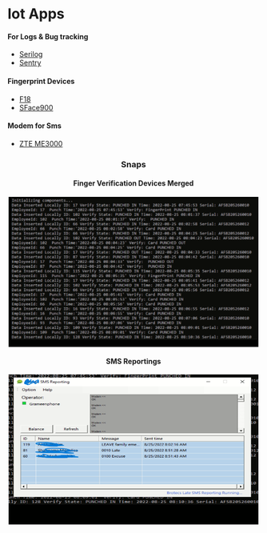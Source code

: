 # Iot Apps  

#### For Logs & Bug tracking
- [Serilog](https://serilog.net/)
- [Sentry](https://sentry.io/welcome/)

#### Fingerprint Devices
- [F18](https://www.zkteco.com/en/FingerprintAeH/F18)
- [SFace900](https://zkteco.com.hk/download/SFace900.pdf)

  
#### Modem for Sms
- [ZTE ME3000](https://www.mobosdata.com/phone/zte-me3000/)
  
<h3 align="center">Snaps</h3>   

<h4 align="center">Finger Verification Devices Merged</h4>   
<p align="center">
  <img align="center" src="https://github.com/Tuurash/IotApps/blob/main/Snaps/FingerprintCollections.png" width="500" height="300" />
</p>  
  
    
<h4 align="center">SMS Reportings</h4>   
<p align="center">
  <img align="center" src="https://github.com/Tuurash/IotApps/blob/main/Snaps/SmsReporting.png" width="500" height="300" />
</p>
